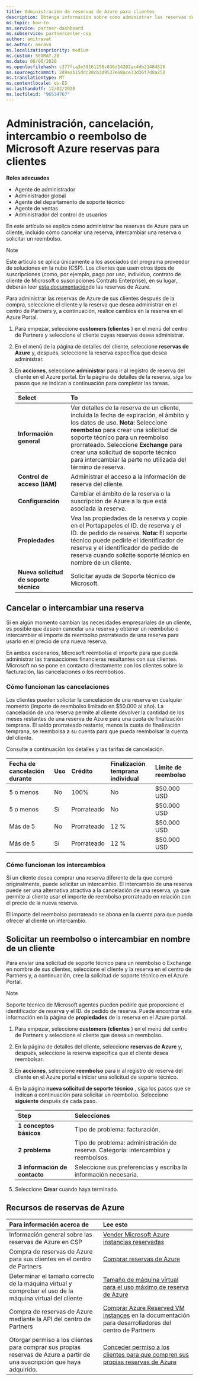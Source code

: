 ```yaml
---
title: Administración de reservas de Azure para clientes
description: Obtenga información sobre cómo administrar las reservas de Azure para un cliente, incluido cómo cancelar una reserva, intercambiar una reserva o solicitar un reembolso.
ms.topic: how-to
ms.service: partner-dashboard
ms.subservice: partnercenter-csp
author: amitravat
ms.author: amrava
ms.localizationpriority: medium
ms.custom: SEOMAY.20
ms.date: 08/06/2020
ms.openlocfilehash: c377fca3e38161258c836d14202ac4db21484526
ms.sourcegitcommit: 2d9aab15ddc20cb3d9537e68ace33d36f7d8a250
ms.translationtype: MT
ms.contentlocale: es-ES
ms.lasthandoff: 12/02/2020
ms.locfileid: "96534767"
---
```

# <a name="manage-cancel-exchange-or-refund-microsoft-azure-reservations-for-customers"></a>Administración, cancelación, intercambio o reembolso de Microsoft Azure reservas para clientes

**Roles adecuados**

- Agente de administrador
- Administrador global
- Agente del departamento de soporte técnico
- Agente de ventas
- Administrador del control de usuarios

En este artículo se explica cómo administrar las reservas de Azure para un cliente, incluido cómo cancelar una reserva, intercambiar una reserva o solicitar un reembolso.

> [!NOTE]
> Este artículo se aplica únicamente a los asociados del programa proveedor de soluciones en la nube (CSP). Los clientes que usen otros tipos de suscripciones (como, por ejemplo, pago por uso, individuo, contrato de cliente de Microsoft o suscripciones Contrato Enterprise), en su lugar, deberán leer [esta documentación](/azure/cost-management-billing/reservations)de las reservas de Azure.

Para administrar las reservas de Azure de sus clientes después de la compra, seleccione el cliente y la reserva que desea administrar en el centro de Partners y, a continuación, realice cambios en la reserva en el Azure Portal.

1. Para empezar, seleccione **customers (clientes** ) en el menú del centro de Partners y seleccione el cliente cuyas reservas desea administrar. 

2. En el menú de la página de detalles del cliente, seleccione **reservas de Azure** y, después, seleccione la reserva específica que desea administrar.  

3. En **acciones**, seleccione **administrar** para ir al registro de reserva del cliente en el Azure portal. En la página de detalles de la reserva, siga los pasos que se indican a continuación para completar las tareas.  

    | **Select**   | **To**    |
    |:-----------------------------|:-----------------|
    | **Información general**   | Ver detalles de la reserva de un cliente, incluida la fecha de expiración, el ámbito y los datos de uso. **Nota:** Seleccione **reembolso** para crear una solicitud de soporte técnico para un reembolso prorrateado. Seleccione **Exchange** para crear una solicitud de soporte técnico para intercambiar la parte no utilizada del término de reserva.  
    | **Control de acceso (IAM)**   | Administrar el acceso a la información de reserva del cliente.|
    | **Configuración**   | Cambiar el ámbito de la reserva o la suscripción de Azure a la que está asociada la reserva.    |
    | **Propiedades**   | Vea las propiedades de la reserva y copie en el Portapapeles el ID. de reserva y el ID. de pedido de reserva. **Nota:** El soporte técnico puede pedirle el identificador de reserva y el identificador de pedido de reserva cuando solicite soporte técnico en nombre de un cliente.    |
    | **Nueva solicitud de soporte técnico**    | Solicitar ayuda de Soporte técnico de Microsoft.   |
 
## <a name="cancel-or-exchange-a-reservation"></a>Cancelar o intercambiar una reserva

Si en algún momento cambian las necesidades empresariales de un cliente, es posible que deseen cancelar una reserva y obtener un reembolso o intercambiar el importe de reembolso prorrateado de una reserva para usarlo en el precio de una nueva reserva.

En ambos escenarios, Microsoft reembolsa el importe para que pueda administrar las transacciones financieras resultantes con sus clientes. Microsoft no se pone en contacto directamente con los clientes sobre la facturación, las cancelaciones o los reembolsos.

### <a name="how-cancellations-work"></a>Cómo funcionan las cancelaciones

Los clientes pueden solicitar la cancelación de una reserva en cualquier momento (importe de reembolso limitado en $50.000 al año). La cancelación de una reserva permite al cliente devolver la cantidad de los meses restantes de una reserva de Azure para una cuota de finalización temprana. El saldo prorrateado restante, menos la cuota de finalización temprana, se reembolsa a su cuenta para que pueda reembolsar la cuenta del cliente. 

Consulte a continuación los detalles y las tarifas de cancelación.


|**Fecha de cancelación**<br> durante   |**Uso**    |**Crédito**  |**Finalización temprana**<br> individual    |**Límite de reembolso** | 
|:----------------------------------|:------------|:-----------|:--------------------------------|:--------------|
|5 o menos                         | No          | 100%       | No                              | $50.000 USD   |
|5 o menos                         | Sí         | Prorrateado  | No                              | $50.000 USD   |
|Más de 5                        | No          | Prorrateado  | 12 %                             | $50.000 USD   |
|Más de 5                        | Sí         | Prorrateado  | 12 %                             | $50.000 USD   |

### <a name="how-exchanges-work"></a>Cómo funcionan los intercambios 

Si un cliente desea comprar una reserva diferente de la que compró originalmente, puede solicitar un intercambio. El intercambio de una reserva puede ser una alternativa atractiva a la cancelación de una reserva, ya que permite al cliente usar el importe de reembolso prorrateado en relación con el precio de la nueva reserva. 

El importe del reembolso prorrateado se abona en la cuenta para que pueda ofrecer al cliente un intercambio.

## <a name="request-a-refund-or-exchange-on-behalf-of-a-customer"></a>Solicitar un reembolso o intercambiar en nombre de un cliente

Para enviar una solicitud de soporte técnico para un reembolso o Exchange en nombre de sus clientes, seleccione el cliente y la reserva en el centro de Partners y, a continuación, cree la solicitud de soporte técnico en el Azure Portal. 

>[!NOTE]
>Soporte técnico de Microsoft agentes pueden pedirle que proporcione el identificador de reserva y el ID. de pedido de reserva. Puede encontrar esta información en la página de **propiedades** de la reserva en el Azure portal.

1. Para empezar, seleccione **customers (clientes** ) en el menú del centro de Partners y seleccione el cliente que desea un reembolso. 

2. En la página de detalles del cliente, seleccione **reservas de Azure** y, después, seleccione la reserva específica que el cliente desea reembolsar.  

3. En **acciones**, seleccione **reembolso** para ir al registro de reserva del cliente en el Azure portal e iniciar una solicitud de soporte técnico.  

4. En la página **nueva solicitud de soporte técnico** , siga los pasos que se indican a continuación para solicitar un reembolso. Seleccione **siguiente** después de cada paso. 

   |**Step**                    |**Selecciones**    |
   |:---------------------------|:-----------------|
   |**1 conceptos básicos**                |Tipo de problema: facturación.  |
   |**2 problema**               |Tipo de problema: administración de reserva. Categoría: intercambios y reembolsos. |
   |**3 información de contacto**   |Seleccione sus preferencias y escriba la información necesaria. 

5. Seleccione **Crear** cuando haya terminado.

## <a name="azure-reservations-resources"></a>Recursos de reservas de Azure

|**Para información acerca de**   |**Lee esto**    |
|:-----------------------------|:-----------------|
|Información general sobre las reservas de Azure en CSP  | [Vender Microsoft Azure instancias reservadas](azure-reservations.md) |
|Compra de reservas de Azure para sus clientes en el centro de Partners   | [Comprar reservas de Azure](azure-reservations-buying.md) |
|Determinar el tamaño correcto de la máquina virtual y comprobar el uso de la máquina virtual del cliente   | [Tamaño de máquina virtual para el uso máximo de reserva de Azure](azure-usage.md)   |
|Compra de reservas de Azure mediante la API del centro de Partners | [Comprar Azure Reserved VM instances](/partner-center/develop/purchase-azure-reservations) en la documentación para desarrolladores del centro de Partners   |
|Otorgar permiso a los clientes para comprar sus propias reservas de Azure a partir de una suscripción que haya adquirido. | [Conceder permiso a los clientes para que compren sus propias reservas de Azure](give-customers-permission.md)   |